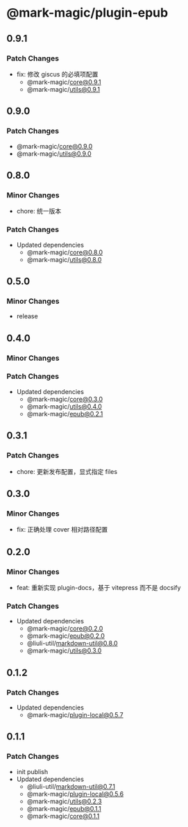 # @mark-magic/plugin-epub

## 0.9.1

### Patch Changes

- fix: 修改 giscus 的必填项配置
  - @mark-magic/core@0.9.1
  - @mark-magic/utils@0.9.1

## 0.9.0

### Patch Changes

- @mark-magic/core@0.9.0
- @mark-magic/utils@0.9.0

## 0.8.0

### Minor Changes

- chore: 统一版本

### Patch Changes

- Updated dependencies
  - @mark-magic/core@0.8.0
  - @mark-magic/utils@0.8.0

## 0.5.0

### Minor Changes

- release

## 0.4.0

### Minor Changes

### Patch Changes

- Updated dependencies
  - @mark-magic/core@0.3.0
  - @mark-magic/utils@0.4.0
  - @mark-magic/epub@0.2.1

## 0.3.1

### Patch Changes

- chore: 更新发布配置，显式指定 files

## 0.3.0

### Minor Changes

- fix: 正确处理 cover 相对路径配置

## 0.2.0

### Minor Changes

- feat: 重新实现 plugin-docs，基于 vitepress 而不是 docsify

### Patch Changes

- Updated dependencies
  - @mark-magic/core@0.2.0
  - @mark-magic/epub@0.2.0
  - @liuli-util/markdown-util@0.8.0
  - @mark-magic/utils@0.3.0

## 0.1.2

### Patch Changes

- Updated dependencies
  - @mark-magic/plugin-local@0.5.7

## 0.1.1

### Patch Changes

- init publish
- Updated dependencies
  - @liuli-util/markdown-util@0.7.1
  - @mark-magic/plugin-local@0.5.6
  - @mark-magic/utils@0.2.3
  - @mark-magic/epub@0.1.1
  - @mark-magic/core@0.1.1

